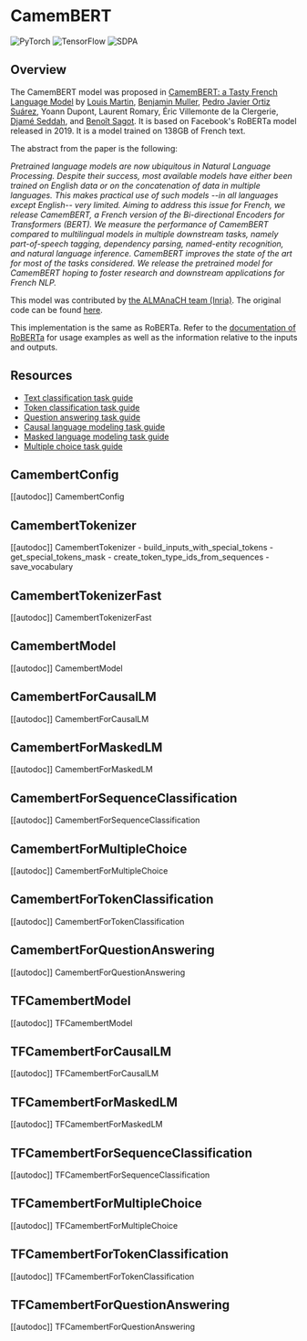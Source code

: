 <!--Copyright 2020 The HuggingFace Team. All rights reserved.

Licensed under the Apache License, Version 2.0 (the "License"); you may not use this file except in compliance with
the License. You may obtain a copy of the License at

http://www.apache.org/licenses/LICENSE-2.0

Unless required by applicable law or agreed to in writing, software distributed under the License is distributed on
an "AS IS" BASIS, WITHOUT WARRANTIES OR CONDITIONS OF ANY KIND, either express or implied. See the License for the
specific language governing permissions and limitations under the License.

⚠️ Note that this file is in Markdown but contain specific syntax for our doc-builder (similar to MDX) that may not be
rendered properly in your Markdown viewer.

-->

# CamemBERT

<div class="flex flex-wrap space-x-1">
<img alt="PyTorch" src="https://img.shields.io/badge/PyTorch-DE3412?style=flat&logo=pytorch&logoColor=white">
<img alt="TensorFlow" src="https://img.shields.io/badge/TensorFlow-FF6F00?style=flat&logo=tensorflow&logoColor=white">
<img alt="SDPA" src="https://img.shields.io/badge/SDPA-DE3412?style=flat&logo=pytorch&logoColor=white">
</div>

## Overview

The CamemBERT model was proposed in [CamemBERT: a Tasty French Language Model](https://arxiv.org/abs/1911.03894) by
[Louis Martin](https://huggingface.co/louismartin), [Benjamin Muller](https://huggingface.co/benjamin-mlr), [Pedro Javier Ortiz Suárez](https://huggingface.co/pjox), Yoann Dupont, Laurent Romary, Éric Villemonte de la
Clergerie, [Djamé Seddah](https://huggingface.co/Djame), and [Benoît Sagot](https://huggingface.co/sagot). It is based on Facebook's RoBERTa model released in 2019. It is a model
trained on 138GB of French text.

The abstract from the paper is the following:

*Pretrained language models are now ubiquitous in Natural Language Processing. Despite their success, most available
models have either been trained on English data or on the concatenation of data in multiple languages. This makes
practical use of such models --in all languages except English-- very limited. Aiming to address this issue for French,
we release CamemBERT, a French version of the Bi-directional Encoders for Transformers (BERT). We measure the
performance of CamemBERT compared to multilingual models in multiple downstream tasks, namely part-of-speech tagging,
dependency parsing, named-entity recognition, and natural language inference. CamemBERT improves the state of the art
for most of the tasks considered. We release the pretrained model for CamemBERT hoping to foster research and
downstream applications for French NLP.*

This model was contributed by [the ALMAnaCH team (Inria)](https://huggingface.co/almanach). The original code can be found [here](https://camembert-model.fr/).

<Tip>

This implementation is the same as RoBERTa. Refer to the [documentation of RoBERTa](roberta) for usage examples as well 
as the information relative to the inputs and outputs.

</Tip>

## Resources

- [Text classification task guide](../tasks/sequence_classification)
- [Token classification task guide](../tasks/token_classification)
- [Question answering task guide](../tasks/question_answering)
- [Causal language modeling task guide](../tasks/language_modeling)
- [Masked language modeling task guide](../tasks/masked_language_modeling)
- [Multiple choice task guide](../tasks/multiple_choice)

## CamembertConfig

[[autodoc]] CamembertConfig

## CamembertTokenizer

[[autodoc]] CamembertTokenizer
    - build_inputs_with_special_tokens
    - get_special_tokens_mask
    - create_token_type_ids_from_sequences
    - save_vocabulary

## CamembertTokenizerFast

[[autodoc]] CamembertTokenizerFast

<frameworkcontent>
<pt>

## CamembertModel

[[autodoc]] CamembertModel

## CamembertForCausalLM

[[autodoc]] CamembertForCausalLM

## CamembertForMaskedLM

[[autodoc]] CamembertForMaskedLM

## CamembertForSequenceClassification

[[autodoc]] CamembertForSequenceClassification

## CamembertForMultipleChoice

[[autodoc]] CamembertForMultipleChoice

## CamembertForTokenClassification

[[autodoc]] CamembertForTokenClassification

## CamembertForQuestionAnswering

[[autodoc]] CamembertForQuestionAnswering

</pt>
<tf>

## TFCamembertModel

[[autodoc]] TFCamembertModel

## TFCamembertForCausalLM

[[autodoc]] TFCamembertForCausalLM

## TFCamembertForMaskedLM

[[autodoc]] TFCamembertForMaskedLM

## TFCamembertForSequenceClassification

[[autodoc]] TFCamembertForSequenceClassification

## TFCamembertForMultipleChoice

[[autodoc]] TFCamembertForMultipleChoice

## TFCamembertForTokenClassification

[[autodoc]] TFCamembertForTokenClassification

## TFCamembertForQuestionAnswering

[[autodoc]] TFCamembertForQuestionAnswering

</tf>
</frameworkcontent>

